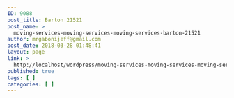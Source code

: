 ```yaml
---
ID: 9088
post_title: Barton 21521
post_name: >
  moving-services-moving-services-moving-services-barton-21521
author: mrgabonijeff@gmail.com
post_date: 2018-03-28 01:48:41
layout: page
link: >
  http://localhost/wordpress/moving-services-moving-services-moving-services-barton-21521/
published: true
tags: [ ]
categories: [ ]
---
```

